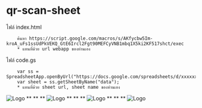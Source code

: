 # qr-scan-sheet


ไฟล์ index.html

        ค้นหา https://script.google.com/macros/s/AKfycbw5Im-kroA_uFs1ssUdPkVEKQ_GtE6Ircl2Fgt90MEFCyVNB1mbq1X5ki2KF517shct/exec
        * แทนที่ด้วย url webapp ของท่านเอง

      
ไฟล์ code.gs

        var ss = SpreadsheetApp.openByUrl("https://docs.google.com/spreadsheets/d/xxxxxxxxxxxxxxx/edit#gid=586389379");
        var sheet = ss.getSheetByName("data");
        * แทนที่ด้วย sheet url, sheet name ของท่านเอง




![Logo](https://chart.googleapis.com/chart?cht=qr&chl=testcode01&chs=180x180&choe=UTF-8)
        **
        **
        **
        ![Logo](https://chart.googleapis.com/chart?cht=qr&chl=testcode02&chs=180x180&choe=UTF-8)
        **
        **
        **
![Logo](https://chart.googleapis.com/chart?cht=qr&chl=testcode03&chs=180x180&choe=UTF-8)
        **
        **
        **
        ![Logo](https://chart.googleapis.com/chart?cht=qr&chl=testcode04&chs=180x180&choe=UTF-8)
